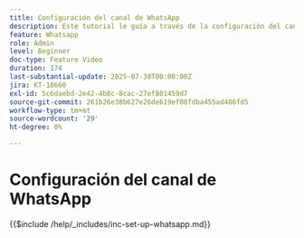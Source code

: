 ```yaml
---
title: Configuración del canal de WhatsApp
description: Este tutorial le guía a través de la configuración del canal WhatsApp en Adobe Journey Optimizer para habilitar la mensajería comercial en tiempo real.
feature: Whatsapp
role: Admin
level: Beginner
doc-type: Feature Video
duration: 174
last-substantial-update: 2025-07-30T00:00:00Z
jira: KT-18660
exl-id: 5c6daebd-2e42-4b8c-8cac-27ef801459d7
source-git-commit: 261b26e38b627e26de619ef08fdba455ad486fd5
workflow-type: tm+mt
source-wordcount: '29'
ht-degree: 0%

---
```


# Configuración del canal de WhatsApp

{{$include /help/_includes/inc-set-up-whatsapp.md}}